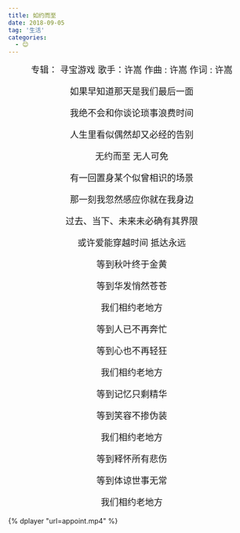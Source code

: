 ```yaml
---
title: 如约而至
date: 2018-09-05
tag: '生活'
categories:
  - 😊
---
```


<div style="text-align:center; font-size:18px;">
专辑： 寻宝游戏
歌手：许嵩
作曲 : 许嵩
作词 : 许嵩

如果早知道那天是我们最后一面  

我绝不会和你谈论琐事浪费时间  

人生里看似偶然却又必经的告别

无约而至 无人可免
<!-- more -->
有一回置身某个似曾相识的场景

那一刻我忽然感应你就在我身边

过去、当下、未来未必确有其界限

或许爱能穿越时间 抵达永远

等到秋叶终于金黄

等到华发悄然苍苍

我们相约老地方

等到人已不再奔忙

等到心也不再轻狂

我们相约老地方

等到记忆只剩精华

等到笑容不掺伪装

我们相约老地方

等到释怀所有悲伤

等到体谅世事无常

我们相约老地方
</div>

{% dplayer "url=appoint.mp4" %}
